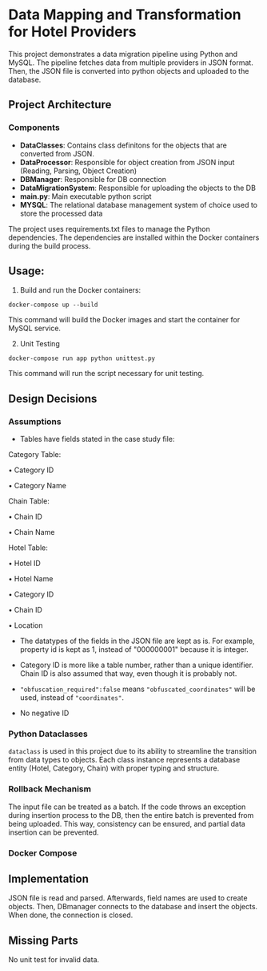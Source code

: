 # Data Mapping and Transformation for Hotel Providers 

This project demonstrates a data migration pipeline using Python and MySQL. The pipeline fetches data from multiple providers in JSON format. Then, the JSON file is converted into python objects and uploaded to the database.


## Project Architecture

### Components

- **DataClasses**: Contains class definitons for the objects that are converted from JSON.
- **DataProcessor**: Responsible for object creation from JSON input (Reading, Parsing, Object Creation)
- **DBManager**: Responsible for DB connection
- **DataMigrationSystem**: Responsible for uploading the objects to the DB
- **main.py**: Main executable python script
- **MYSQL**: The relational database management system of choice used to store the processed data

The project uses requirements.txt files to manage the Python dependencies. The dependencies are installed within the Docker containers during the build process.




## Usage:

1. Build and run the Docker containers:

```
docker-compose up --build
```

This command will build the Docker images and start the container for MySQL service.

2. Unit Testing

```
docker-compose run app python unittest.py
```

This command will run the script necessary for unit testing.


## Design Decisions

### Assumptions

- Tables have fields stated in the case study file:

Category Table: 

• Category ID 

• Category Name 

Chain Table: 

• Chain ID 

• Chain Name 

Hotel Table: 

• Hotel ID 

• Hotel Name 

• Category ID 

• Chain ID 

• Location 

- The datatypes of the fields in the JSON file are kept as is. For example, property id is kept as 1, instead of "000000001" because it is integer.

- Category ID is more like a table number, rather than a unique identifier. Chain ID is also assumed that way, even though it is probably not. 

- `"obfuscation_required":false` means `"obfuscated_coordinates"` will be used, instead of `"coordinates"`.

- No negative ID 

### Python Dataclasses

`dataclass` is used in this project due to its ability to streamline the transition from data types to objects. Each class instance represents a database entity (Hotel, Category, Chain) with proper typing and structure.

### Rollback Mechanism

The input file can be treated as a batch. If the code throws an exception during insertion process to the DB, then the entire batch is prevented from being uploaded. This way, consistency can be ensured, and partial data insertion can be prevented.

### Docker Compose


## Implementation

JSON file is read and parsed. Afterwards, field names are used to create objects. Then, DBmanager connects to the database and insert the objects. When done, the connection is closed.

## Missing Parts

No unit test for invalid data.

